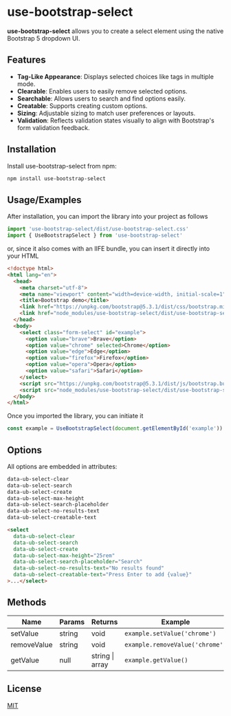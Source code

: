 
# use-bootstrap-select

**use-bootstrap-select** allows you to create a select element using the native Bootstrap 5 dropdown UI.


## Features

- **Tag-Like Appearance**: Displays selected choices like tags in multiple mode.
- **Clearable**: Enables users to easily remove selected options.
- **Searchable**: Allows users to search and find options easily.
- **Creatable**: Supports creating custom options.
- **Sizing**: Adjustable sizing to match user preferences or layouts.
- **Validation**: Reflects validation states visually to align with Bootstrap's form validation feedback.
## Installation

Install use-bootstrap-select from npm:

```bash
npm install use-bootstrap-select
```

## Usage/Examples

After installation, you can import the library into your project as follows

```javascript
import 'use-bootstrap-select/dist/use-bootstrap-select.css'
import { UseBootstrapSelect } from 'use-bootstrap-select'
```

or, since it also comes with an IIFE bundle, you can insert it directly into your HTML

```html
<!doctype html>
<html lang="en">
  <head>
    <meta charset="utf-8">
    <meta name="viewport" content="width=device-width, initial-scale=1">
    <title>Bootstrap demo</title>
    <link href="https://unpkg.com/bootstrap@5.3.1/dist/css/bootstrap.min.css" rel="stylesheet">
    <link href="node_modules/use-bootstrap-select/dist/use-bootstrap-select.min.css" rel="stylesheet">
  </head>
  <body>
    <select class="form-select" id="example">
      <option value="brave">Brave</option>
      <option value="chrome" selected>Chrome</option>
      <option value="edge">Edge</option>
      <option value="firefox">Firefox</option>
      <option value="opera">Opera</option>
      <option value="safari">Safari</option>
    </select>
    <script src="https://unpkg.com/bootstrap@5.3.1/dist/js/bootstrap.bundle.min.js"></script>
    <script src="node_modules/use-bootstrap-select/dist/use-bootstrap-select.min.js"></script>
  </body>
</html>
```

Once you imported the library, you can initiate it

```javascript
const example = UseBootstrapSelect(document.getElementById('example'))
```


## Options

All options are embedded in attributes:

```html
data-ub-select-clear
data-ub-select-search
data-ub-select-create
data-ub-select-max-height
data-ub-select-search-placeholder
data-ub-select-no-results-text
data-ub-select-creatable-text
```

```html
<select
  data-ub-select-clear
  data-ub-select-search
  data-ub-select-create
  data-ub-select-max-height="25rem"
  data-ub-select-search-placeholder="Search"
  data-ub-select-no-results-text="No results found"
  data-ub-select-creatable-text="Press Enter to add {value}"
>...</select>
```
## Methods

| Name        | Params | Returns         | Example                           |
|-------------|--------|-----------------|-----------------------------------|
| setValue    | string | void            | `example.setValue('chrome')`    |
| removeValue | string | void            | `example.removeValue('chrome')` |
| getValue    | null   | string \| array | `example.getValue()`             |

## License

[MIT](./LICENSE)
